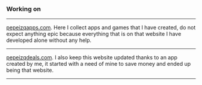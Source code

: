 ### Working on

***

[pepeizqapps.com](https://pepeizqapps.com/). Here I collect apps and games that I have created, do not expect anything epic because everything that is on that website I have developed  alone without any help.

***

[pepeizqdeals.com](https://pepeizqdeals.com/). I also keep this website updated thanks to an app created by me, it started with a need of mine to save money and ended up being that website.

***
